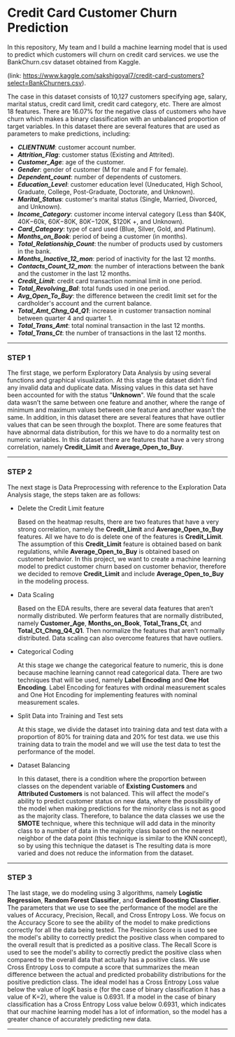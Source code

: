 # Credit Card Customer Churn Prediction
In this repository, My team and I build a machine learning model that is used to predict which customers will churn on credit card services. we use the BankChurn.csv dataset obtained from Kaggle.

(link: https://www.kaggle.com/sakshigoyal7/credit-card-customers?select=BankChurners.csv). 
  
  The case in this dataset consists of 10,127 customers specifying age, salary, marital status, credit card limit, credit card category, etc. There are almost 18 features. There are 16.07% for the negative class of customers who have churn which makes a binary classification with an unbalanced proportion of target variables. In this dataset there are several features that are used as parameters to make predictions, including:
*	***CLIENTNUM***: customer account number.
*	***Attrition_Flag***: customer status (Existing and Attrited).
*	***Customer_Age***: age of the customer.
*	***Gender***: gender of customer (M for male and F for female).
*	***Dependent_count***: number of dependents of customers.
*	***Education_Level***: customer education level (Uneducated, High School, Graduate, College, Post-Graduate, Doctorate, and Unknown).
*	***Marital_Status***: customer's marital status (Single, Married, Divorced, and Unknown).
*	***Income_Category***: customer income interval category (Less than $40K, $40K-$60k, $60K-$80K, $80K-$120K, $120K +, and Unknown).
*	***Card_Category***: type of card used (Blue, Silver, Gold, and Platinum).
*	***Months_on_Book***: period of being a customer (in months).
*	***Total_Relationship_Count***: the number of products used by customers in the bank.
*	***Months_Inactive_12_mon***: period of inactivity for the last 12 months.
*	***Contacts_Count_12_mon***: the number of interactions between the bank and the customer in the last 12 months.
*	***Credit_Limit***: credit card transaction nominal limit in one period.
*	***Total_Revolving_Bal***: total funds used in one period.
*	***Avg_Open_To_Buy***: the difference between the credit limit set for the cardholder's account and the current balance.
*	***Total_Amt_Chng_Q4_Q1***: increase in customer transaction nominal between quarter 4 and quarter 1.
*	***Total_Trans_Amt***: total nominal transaction in the last 12 months.
*	***Total_Trans_Ct***: the number of transactions in the last 12 months.
***

### STEP 1
The first stage, we perform Exploratory Data Analysis by using several functions and graphical visualization. At this stage the dataset didn’t find any invalid data and duplicate data. Missing values in this data set have been accounted for with the status "**Unknown**". We found that the scale data wasn’t the same between one feature and another, where the range of minimum and maximum values between one feature and another wasn’t the same. In addition, in this dataset there are several features that have outlier values that can be seen through the boxplot. There are some features that have abnormal data distribution, for this we have to do a normality test on numeric variables. In this dataset there are features that have a very strong correlation, namely **Credit_Limit** and **Average_Open_to_Buy**.
***

### STEP 2
The next stage is Data Preprocessing with reference to the Exploration Data Analysis stage, the steps taken are as follows:

* Delete the Credit Limit feature
  
  Based on the heatmap results, there are two features that have a very strong correlation, namely the **Credit_Limit** and **Average_Open_to_Buy** features. All we have to do is delete one of the features is **Credit_Limit**. The assumption of this **Credit_Limit** feature is obtained based on bank regulations, while **Average_Open_to_Buy** is obtained based on customer behavior. In this project, we want to create a machine learning model to predict customer churn based on customer behavior, therefore we decided to remove **Credit_Limit** and include **Average_Open_to_Buy** in the modeling process.

* Data Scaling
  
  Based on the EDA results, there are several data features that aren’t normally distributed. We perform features that are normally distributed, namely **Customer_Age**, **Months_on_Book**, **Total_Trans_Ct**, and **Total_Ct_Chng_Q4_Q1**. Then normalize the features that aren’t normally distributed. Data scaling can also overcome features that have outliers.

* Categorical Coding
  
  At this stage we change the categorical feature to numeric, this is done because machine learning cannot read categorical data. There are two techniques that will be used, namely **Label Encoding** and **One Hot Encoding**. Label Encoding for features with ordinal measurement scales and One Hot Encoding for implementing features with nominal measurement scales.

* Split Data into Training and Test sets
  
  At this stage, we divide the dataset into training data and test data with a proportion of 80% for training data and 20% for test data. we use this training data to train the model and we will use the test data to test the performance of the model.

* Dataset Balancing
  
  In this dataset, there is a condition where the proportion between classes on the dependent variable of **Existing Customers** and **Attributed Customers** is not balanced. This will affect the model's ability to predict customer status on new data, where the possibility of the model when making predictions for the minority class is not as good as the majority class. Therefore, to balance the data classes we use the **SMOTE** technique, where this technique will add data in the minority class to a number of data in the majority class based on the nearest neighbor of the data point (this technique is similar to the KNN concept), so by using this technique the dataset is The resulting data is more varied and does not reduce the information from the dataset.
***

### STEP 3
The last stage, we do modeling using 3 algorithms, namely **Logistic Regression**, **Random Forest Classifier**, and **Gradient Boosting Classifier**. The parameters that we use to see the performance of the model are the values of Accuracy, Precision, Recall, and Cross Entropy Loss. We focus on the Accuracy Score to see the ability of the model to make predictions correctly for all the data being tested. The Precision Score is used to see the model's ability to correctly predict the positive class when compared to the overall result that is predicted as a positive class. The Recall Score is used to see the model's ability to correctly predict the positive class when compared to the overall data that actually has a positive class. We use Cross Entropy Loss to compute a score that summarizes the mean difference between the actual and predicted probability distributions for the positive prediction class. The ideal model has a Cross Entropy Loss value below the value of logK basis e (for the case of binary classification it has a value of K=2), where the value is 0.6931. If a model in the case of binary classification has a Cross Entropy Loss value below 0.6931, which indicates that our machine learning model has a lot of information, so the model has a greater chance of accurately predicting new data.
***
